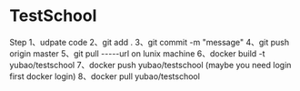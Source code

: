 # TestSchool
Step
1、udpate code
2、git add .
3、git commit -m "message"
4、git push origin master 
5、git pull -----url on lunix machine
6、docker build -t yubao/testschool
7、docker push yubao/testschool (maybe you need login first docker login)
8、docker pull yubao/testschool
